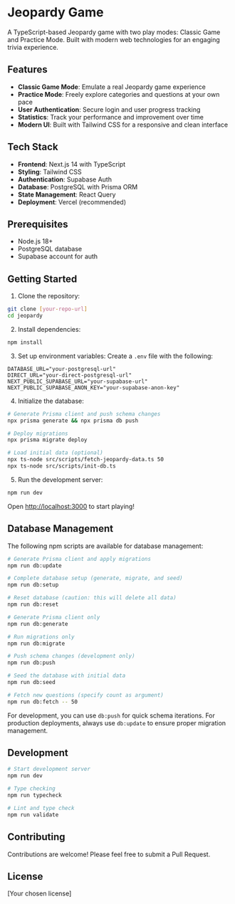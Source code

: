 # Jeopardy Game

A TypeScript-based Jeopardy game with two play modes: Classic Game and Practice Mode. Built with modern web technologies for an engaging trivia experience.

## Features

- **Classic Game Mode**: Emulate a real Jeopardy game experience
- **Practice Mode**: Freely explore categories and questions at your own pace
- **User Authentication**: Secure login and user progress tracking
- **Statistics**: Track your performance and improvement over time
- **Modern UI**: Built with Tailwind CSS for a responsive and clean interface

## Tech Stack

- **Frontend**: Next.js 14 with TypeScript
- **Styling**: Tailwind CSS
- **Authentication**: Supabase Auth
- **Database**: PostgreSQL with Prisma ORM
- **State Management**: React Query
- **Deployment**: Vercel (recommended)

## Prerequisites

- Node.js 18+ 
- PostgreSQL database
- Supabase account for auth

## Getting Started

1. Clone the repository:

```bash
git clone [your-repo-url]
cd jeopardy
```

2. Install dependencies:

```bash
npm install
```

3. Set up environment variables:
Create a `.env` file with the following:
```
DATABASE_URL="your-postgresql-url"
DIRECT_URL="your-direct-postgresql-url"
NEXT_PUBLIC_SUPABASE_URL="your-supabase-url"
NEXT_PUBLIC_SUPABASE_ANON_KEY="your-supabase-anon-key"
```

4. Initialize the database:

```bash
# Generate Prisma client and push schema changes
npx prisma generate && npx prisma db push

# Deploy migrations
npx prisma migrate deploy

# Load initial data (optional)
npx ts-node src/scripts/fetch-jeopardy-data.ts 50
npx ts-node src/scripts/init-db.ts
```

5. Run the development server:

```bash
npm run dev
```

Open [http://localhost:3000](http://localhost:3000) to start playing!

## Database Management

The following npm scripts are available for database management:

```bash
# Generate Prisma client and apply migrations
npm run db:update

# Complete database setup (generate, migrate, and seed)
npm run db:setup

# Reset database (caution: this will delete all data)
npm run db:reset

# Generate Prisma client only
npm run db:generate

# Run migrations only
npm run db:migrate

# Push schema changes (development only)
npm run db:push

# Seed the database with initial data
npm run db:seed

# Fetch new questions (specify count as argument)
npm run db:fetch -- 50
```

For development, you can use `db:push` for quick schema iterations. For production deployments, always use `db:update` to ensure proper migration management.

## Development

```bash
# Start development server
npm run dev

# Type checking
npm run typecheck

# Lint and type check
npm run validate
```

## Contributing

Contributions are welcome! Please feel free to submit a Pull Request.

## License

[Your chosen license]
